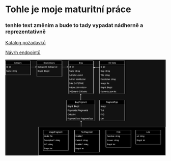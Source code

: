 # Tohle je moje maturitní práce 
### tenhle text změním a bude to tady vypadat nádherně a reprezentativně
[Katalog požadavků](https://pslib-my.sharepoint.com/:w:/g/personal/lukas_pop_021_pslib_cz/EZrSBQFCEfdIgVHRQU2w-cMBUPIYNECkvbUb9ilaTk43cg?e=A3VXRI)

[Návrh endpointů](https://pslib-my.sharepoint.com/:x:/g/personal/lukas_pop_021_pslib_cz/EcowdafPZ31BnSbk6yahbj4BMvjsQbOugvnotL5Lat1buA?e=q0jeV7)



<img src="./MP-Pop-v3Diagram.drawio.png"/>
